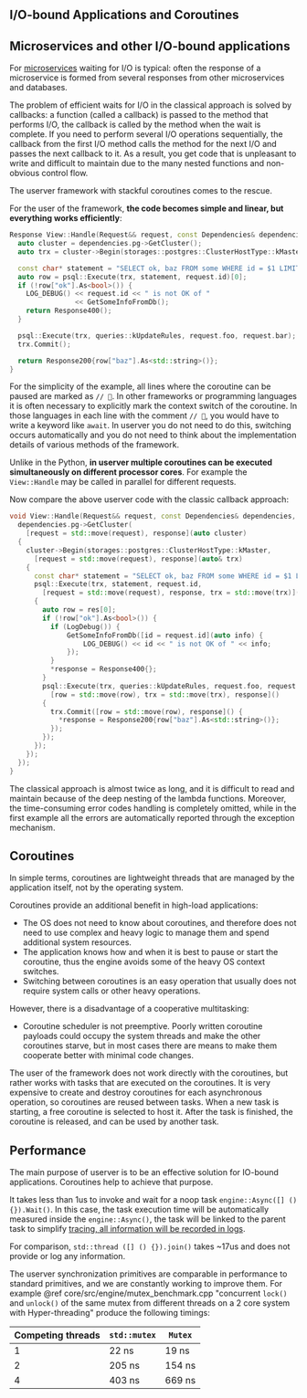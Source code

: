 ## I/O-bound Applications and Coroutines

## Microservices and other I/O-bound applications

For [microservices](https://en.wikipedia.org/wiki/Microservices) waiting for
I/O is typical: often the response of a microservice is formed from several
responses from other microservices and databases.

The problem of efficient waits for I/O in the classical approach is solved by
callbacks: a function (called a callback) is passed to the method that performs
I/O, the callback is called by the method when the wait is complete. If you need
to perform several I/O operations sequentially, the callback from the first I/O
method calls the method for the next I/O and passes the next callback to it.
As a result, you get code that is unpleasant to write and difficult to maintain
due to the many nested functions and non-obvious control flow.

The userver framework with stackful coroutines comes to the rescue.

For the user of the framework, **the code becomes simple and linear,
but everything works efficiently**:

```cpp
Response View::Handle(Request&& request, const Dependencies& dependencies) {
  auto cluster = dependencies.pg->GetCluster();                             // 🚀
  auto trx = cluster->Begin(storages::postgres::ClusterHostType::kMaster);  // 🚀

  const char* statement = "SELECT ok, baz FROM some WHERE id = $1 LIMIT 1";
  auto row = psql::Execute(trx, statement, request.id)[0];                  // 🚀
  if (!row["ok"].As<bool>()) {
    LOG_DEBUG() << request.id << " is not OK of "
                << GetSomeInfoFromDb();                                     // 🚀
    return Response400();
  }

  psql::Execute(trx, queries::kUpdateRules, request.foo, request.bar);      // 🚀
  trx.Commit();                                                             // 🚀

  return Response200{row["baz"].As<std::string>()};
}
```

For the simplicity of the example, all lines where the coroutine can be paused
are marked as `// 🚀`. In other frameworks or programming languages it is often
necessary to explicitly mark the context switch of the coroutine. In those
languages in each line with the comment `// 🚀`, you would have to write a
keyword like `await`. In userver you do not need to do this, switching occurs
automatically and you do not need to think about the implementation details of
various methods of the framework.

Unlike in the Python, **in userver multiple coroutines can be executed
simultaneously on different processor cores**. For example the `View::Handle`
may be called in parallel for different requests.

Now compare the above userver code with the classic callback approach:
```cpp
void View::Handle(Request&& request, const Dependencies& dependencies, Response response) {
  dependencies.pg->GetCluster(
    [request = std::move(request), response](auto cluster)
  {
    cluster->Begin(storages::postgres::ClusterHostType::kMaster,
      [request = std::move(request), response](auto& trx)
    {
      const char* statement = "SELECT ok, baz FROM some WHERE id = $1 LIMIT 1";
      psql::Execute(trx, statement, request.id,
        [request = std::move(request), response, trx = std::move(trx)](auto& res)
      {
        auto row = res[0];
        if (!row["ok"].As<bool>()) {
          if (LogDebug()) {
              GetSomeInfoFromDb([id = request.id](auto info) {
                  LOG_DEBUG() << id << " is not OK of " << info;
              });
          }
          *response = Response400{};
        }
        psql::Execute(trx, queries::kUpdateRules, request.foo, request.bar,
          [row = std::move(row), trx = std::move(trx), response]()
        {
          trx.Commit([row = std::move(row), response]() {
            *response = Response200{row["baz"].As<std::string>()};
          });
        });
      });
    });
  });
}
```

The classical approach is almost twice as long, and it is difficult to read and
maintain because of the deep nesting of the lambda functions.
Moreover, the time-consuming error codes handling is completely omitted, while
in the first example all the errors are automatically reported through the
exception mechanism.



## Coroutines
In simple terms, coroutines are lightweight threads that are managed by the application itself, not by the operating system.

Coroutines provide an additional benefit in high-load applications:
* The OS does not need to know about coroutines, and therefore does not need to use complex and heavy logic to manage them and spend additional system resources.
* The application knows how and when it is best to pause or start the coroutine, thus the engine avoids some of the heavy OS context switches.
* Switching between coroutines is an easy operation that usually does not require system calls or other heavy operations.

However, there is a disadvantage of a cooperative multitasking:
* Coroutine scheduler is not preemptive. Poorly written coroutine payloads could occupy the system threads and make the other coroutines starve,
but in most cases there are means to make them cooperate better with minimal code changes.

The user of the framework does not work directly with the coroutines, but rather works with tasks that are executed on the coroutines. It is very expensive to create and destroy coroutines for each asynchronous operation, so coroutines are reused between tasks. When a new task is starting, a free coroutine is selected to host it. After the task is finished, the coroutine is released, and can be used by another task.


## Performance
The main purpose of userver is to be an effective solution for IO-bound applications. Coroutines help to achieve that purpose.

It takes less than 1us to invoke and wait for a noop task `engine::Async([] () {}).Wait()`. In this case, the task execution time will be automatically measured inside the `engine::Async()`, the task will be linked to the parent task to simplify [tracing, all information will be recorded in logs](scripts/docs/en/userver/logging.md).

For comparison, `std::thread ([] () {}).join()` takes ~17us and does not provide or log any information.

The userver synchronization primitives are comparable in performance to standard primitives, and we are constantly working to improve them. For example @ref core/src/engine/mutex_benchmark.cpp "concurrent `lock()` and `unlock()` of the same mutex from different threads on a 2 core system with Hyper-threading" produce the following timings:

| Competing threads | `std::mutex` | `Mutex` |
|-------------------|--------------|---------|
| 1                 | 22 ns        | 19 ns   |
| 2                 | 205 ns       | 154 ns  |
| 4                 | 403 ns       | 669 ns  |

